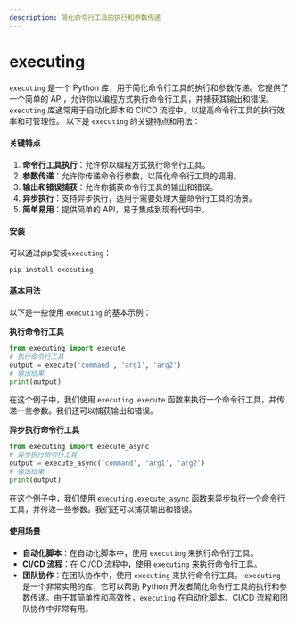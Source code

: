 ```yaml
---
description: 简化命令行工具的执行和参数传递
---
```


# executing

`executing` 是一个 Python 库，用于简化命令行工具的执行和参数传递。它提供了一个简单的 API，允许你以编程方式执行命令行工具，并捕获其输出和错误。`executing` 库通常用于自动化脚本和 CI/CD 流程中，以提高命令行工具的执行效率和可管理性。 以下是 `executing` 的关键特点和用法：

#### 关键特点

1. **命令行工具执行**：允许你以编程方式执行命令行工具。
2. **参数传递**：允许你传递命令行参数，以简化命令行工具的调用。
3. **输出和错误捕获**：允许你捕获命令行工具的输出和错误。
4. **异步执行**：支持异步执行，适用于需要处理大量命令行工具的场景。
5. **简单易用**：提供简单的 API，易于集成到现有代码中。

#### 安装

可以通过pip安装`executing`：

```bash
pip install executing
```

#### 基本用法

以下是一些使用 `executing` 的基本示例：

**执行命令行工具**

```python
from executing import execute
# 执行命令行工具
output = execute('command', 'arg1', 'arg2')
# 输出结果
print(output)
```

在这个例子中，我们使用 `executing.execute` 函数来执行一个命令行工具，并传递一些参数。我们还可以捕获输出和错误。

**异步执行命令行工具**

```python
from executing import execute_async
# 异步执行命令行工具
output = execute_async('command', 'arg1', 'arg2')
# 输出结果
print(output)
```

在这个例子中，我们使用 `executing.execute_async` 函数来异步执行一个命令行工具，并传递一些参数。我们还可以捕获输出和错误。

#### 使用场景

* **自动化脚本**：在自动化脚本中，使用 `executing` 来执行命令行工具。
* **CI/CD 流程**：在 CI/CD 流程中，使用 `executing` 来执行命令行工具。
* **团队协作**：在团队协作中，使用 `executing` 来执行命令行工具。 `executing` 是一个非常实用的库，它可以帮助 Python 开发者简化命令行工具的执行和参数传递。由于其简单性和高效性，`executing` 在自动化脚本、CI/CD 流程和团队协作中非常有用。
